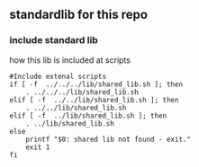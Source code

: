 ## standardlib for this repo


### include standard lib

how this lib is included at scripts
``` 
#Include extenal scripts
if [ -f  ../../../lib/shared_lib.sh ]; then
    . ../../../lib/shared_lib.sh
elif [ -f  ../../lib/shared_lib.sh ]; then
    . ../../lib/shared_lib.sh
elif [ -f  ../lib/shared_lib.sh ]; then
    . ../lib/shared_lib.sh    
else
    printf "$0: shared lib not found - exit."
    exit 1
fi
``` 